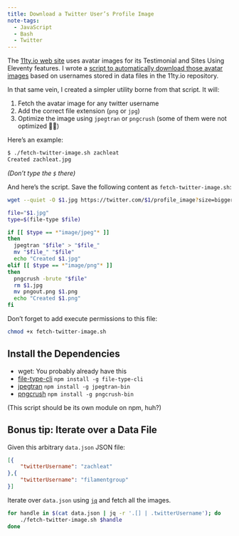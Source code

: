 ```yaml
---
title: Download a Twitter User’s Profile Image
note-tags:
  - JavaScript
  - Bash
  - Twitter
---
```

The [11ty.io web site](https://www.11ty.io/) uses avatar images for its Testimonial and Sites Using Eleventy features. I wrote a [script to automatically download those avatar images](https://github.com/11ty/11ty.io/blob/master/avatars.sh) based on usernames stored in data files in the 11ty.io repository.

In that same vein, I created a simpler utility borne from that script. It will:

1. Fetch the avatar image for any twitter username
2. Add the correct file extension (`png` or `jpg`)
3. Optimize the image using `jpegtran` or `pngcrush` (some of them were not optimized 🤷‍♂️)

Here’s an example:

```bash
$ ./fetch-twitter-image.sh zachleat
Created zachleat.jpg
```

_(Don’t type the `$` there)_

And here’s the script. Save the following content as `fetch-twitter-image.sh`:

```bash
wget --quiet -O $1.jpg https://twitter.com/$1/profile_image?size=bigger

file="$1.jpg"
type=$(file-type $file)

if [[ $type == *"image/jpeg"* ]]
then
  jpegtran "$file" > "$file_"
  mv "$file_" "$file"
  echo "Created $1.jpg"
elif [[ $type == *"image/png"* ]]
then
  pngcrush -brute "$file"
  rm $1.jpg
  mv pngout.png $1.png
  echo "Created $1.png"
fi
```

Don’t forget to add execute permissions to this file:

```bash
chmod +x fetch-twitter-image.sh
```

## Install the Dependencies

* wget: You probably already have this
* [file-type-cli](https://www.npmjs.com/package/file-type-cli) `npm install -g file-type-cli`
* [jpegtran](https://github.com/imagemin/jpegtran-bin) `npm install -g jpegtran-bin`
* [pngcrush](https://github.com/imagemin/pngcrush-bin#readme) `npm install -g pngcrush-bin`

(This script should be its own module on npm, huh?)

## Bonus tip: Iterate over a Data File

Given this arbitrary `data.json` JSON file:

```json
[{
    "twitterUsername": "zachleat"
},{
    "twitterUsername": "filamentgroup"
}]
```

Iterate over `data.json` using [`jq`](https://stedolan.github.io/jq/) and fetch all the images.

```bash
for handle in $(cat data.json | jq -r '.[] | .twitterUsername'); do
    ./fetch-twitter-image.sh $handle
done
```